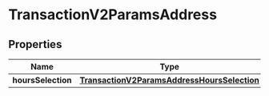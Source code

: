 

# TransactionV2ParamsAddress

## Properties

Name | Type | Description | Notes
------------ | ------------- | ------------- | -------------
**hoursSelection** | [**TransactionV2ParamsAddressHoursSelection**](TransactionV2ParamsAddressHoursSelection.md) |  |  [optional]



